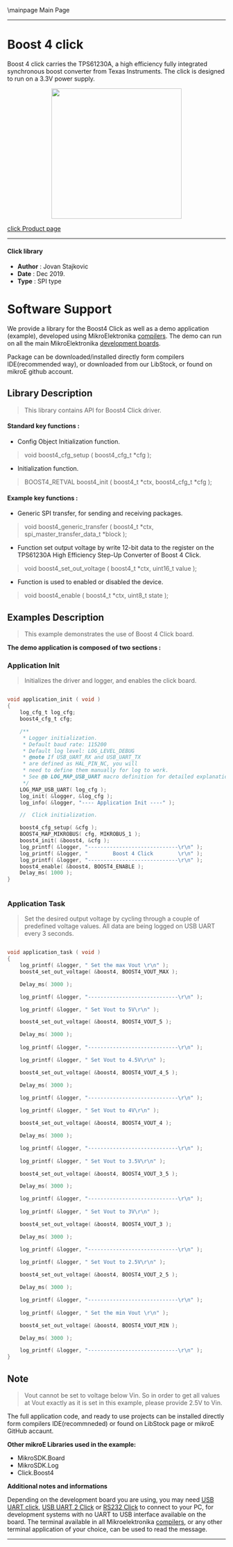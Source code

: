 \mainpage Main Page
 
 

---
# Boost 4 click

Boost 4 click carries the TPS61230A, a high efficiency fully integrated synchronous boost converter from Texas Instruments. The click is designed to run on a 3.3V power supply.

<p align="center">
  <img src="https://download.mikroe.com/images/click_for_ide/boost4_click.png" height=300px>
</p>

[click Product page](https://www.mikroe.com/boost-4-click)

---


#### Click library 

- **Author**        : Jovan Stajkovic
- **Date**          : Dec 2019.
- **Type**          : SPI type


# Software Support

We provide a library for the Boost4 Click 
as well as a demo application (example), developed using MikroElektronika 
[compilers](https://shop.mikroe.com/compilers). 
The demo can run on all the main MikroElektronika [development boards](https://shop.mikroe.com/development-boards).

Package can be downloaded/installed directly form compilers IDE(recommended way), or downloaded from our LibStock, or found on mikroE github account. 

## Library Description

> This library contains API for Boost4 Click driver.

#### Standard key functions :

- Config Object Initialization function.
> void boost4_cfg_setup ( boost4_cfg_t *cfg ); 
 
- Initialization function.
> BOOST4_RETVAL boost4_init ( boost4_t *ctx, boost4_cfg_t *cfg );


#### Example key functions :

- Generic SPI transfer, for sending and receiving packages.
> void boost4_generic_transfer ( boost4_t *ctx, spi_master_transfer_data_t *block );
 
- Function set output voltage by write 12-bit data to the register on the TPS61230A High Efficiency Step-Up Converter of Boost 4 Click.
> void boost4_set_out_voltage ( boost4_t *ctx, uint16_t value );

- Function is used to enabled or disabled the device.
> void boost4_enable ( boost4_t *ctx, uint8_t state );

## Examples Description

> This example demonstrates the use of Boost 4 Click board.

**The demo application is composed of two sections :**

### Application Init 

> Initializes the driver and logger, and enables the click board.

```c

void application_init ( void )
{
    log_cfg_t log_cfg;
    boost4_cfg_t cfg;

    /** 
     * Logger initialization.
     * Default baud rate: 115200
     * Default log level: LOG_LEVEL_DEBUG
     * @note If USB_UART_RX and USB_UART_TX 
     * are defined as HAL_PIN_NC, you will 
     * need to define them manually for log to work. 
     * See @b LOG_MAP_USB_UART macro definition for detailed explanation.
     */
    LOG_MAP_USB_UART( log_cfg );
    log_init( &logger, &log_cfg );
    log_info( &logger, "---- Application Init ----" );

    //  Click initialization.

    boost4_cfg_setup( &cfg );
    BOOST4_MAP_MIKROBUS( cfg, MIKROBUS_1 );
    boost4_init( &boost4, &cfg );
    log_printf( &logger, "-----------------------------\r\n" );
    log_printf( &logger, "        Boost 4 Click        \r\n" );
    log_printf( &logger, "-----------------------------\r\n" );
    boost4_enable( &boost4, BOOST4_ENABLE );
    Delay_ms( 1000 );
}
  
```

### Application Task

> Set the desired output voltage by cycling through a couple of predefined voltage values.
> All data are being logged on USB UART every 3 seconds.

```c

void application_task ( void )
{
    log_printf( &logger, " Set the max Vout \r\n" );
    boost4_set_out_voltage( &boost4, BOOST4_VOUT_MAX );

    Delay_ms( 3000 );

    log_printf( &logger, "-----------------------------\r\n" );

    log_printf( &logger, " Set Vout to 5V\r\n" );

    boost4_set_out_voltage( &boost4, BOOST4_VOUT_5 );

    Delay_ms( 3000 );
    
    log_printf( &logger, "-----------------------------\r\n" );

    log_printf( &logger, " Set Vout to 4.5V\r\n" );

    boost4_set_out_voltage( &boost4, BOOST4_VOUT_4_5 );

    Delay_ms( 3000 );

    log_printf( &logger, "-----------------------------\r\n" );
    
    log_printf( &logger, " Set Vout to 4V\r\n" );

    boost4_set_out_voltage( &boost4, BOOST4_VOUT_4 );

    Delay_ms( 3000 );

    log_printf( &logger, "-----------------------------\r\n" );
    
    log_printf( &logger, " Set Vout to 3.5V\r\n" );

    boost4_set_out_voltage( &boost4, BOOST4_VOUT_3_5 );

    Delay_ms( 3000 );

    log_printf( &logger, "-----------------------------\r\n" );
    
    log_printf( &logger, " Set Vout to 3V\r\n" );

    boost4_set_out_voltage( &boost4, BOOST4_VOUT_3 );

    Delay_ms( 3000 );

    log_printf( &logger, "-----------------------------\r\n" );
    
    log_printf( &logger, " Set Vout to 2.5V\r\n" );

    boost4_set_out_voltage( &boost4, BOOST4_VOUT_2_5 );

    Delay_ms( 3000 );

    log_printf( &logger, "-----------------------------\r\n" );
    
    log_printf( &logger, " Set the min Vout \r\n" );

    boost4_set_out_voltage( &boost4, BOOST4_VOUT_MIN );

    Delay_ms( 3000 );

    log_printf( &logger, "-----------------------------\r\n" );
}  

```

## Note

> Vout cannot be set to voltage below Vin. So in order to get all values at Vout exactly 
> as it is set in this example, please provide 2.5V to Vin. 

The full application code, and ready to use projects can be  installed directly form compilers IDE(recommneded) or found on LibStock page or mikroE GitHub accaunt.

**Other mikroE Libraries used in the example:** 

- MikroSDK.Board
- MikroSDK.Log
- Click.Boost4

**Additional notes and informations**

Depending on the development board you are using, you may need 
[USB UART click](https://shop.mikroe.com/usb-uart-click), 
[USB UART 2 Click](https://shop.mikroe.com/usb-uart-2-click) or 
[RS232 Click](https://shop.mikroe.com/rs232-click) to connect to your PC, for 
development systems with no UART to USB interface available on the board. The 
terminal available in all Mikroelektronika 
[compilers](https://shop.mikroe.com/compilers), or any other terminal application 
of your choice, can be used to read the message.



---
